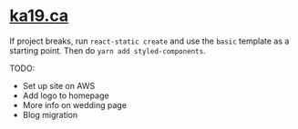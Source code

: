# [ka19.ca](http://ka19.ca/)

If project breaks, run `react-static create` and use the `basic` template as a starting point. Then do `yarn add styled-components`.

TODO:
 - Set up site on AWS
 - Add logo to homepage
 - More info on wedding page
 - Blog migration


